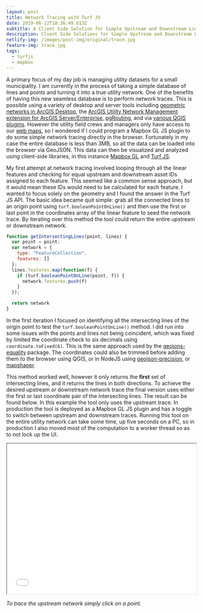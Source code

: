 ```yaml
---
layout: post
title: Network Tracing with Turf JS
date: 2019-06-12T18:36:49.613Z
subtitle: A Client Side Solution for Simple Upstream and Downstream Linear Analysis
description: Client Side Solutions for Simple Upstream and Downstream Linear Analysis
netlify-img: /images/post-img/original/trace.jpg
feature-img: trace.jpg
tags:
  - turfjs
  - mapbox
---
```

A primary focus of my day job is managing utility datasets for a small municipality. I am currently in the process of taking a simple database of lines and points and turning it into a true utility network. One of the benefits of having this new seamless database is to perform network traces. This is possible using a variety of desktop and server tools including [geometric networks in ArcGIS Desktop](http://desktop.arcgis.com/en/arcmap/10.3/manage-data/geometric-networks/what-are-geometric-networks-.htm), the [ArcGIS Utility Network Management extension for ArcGIS Server/Enterprise](https://pro.arcgis.com/en/pro-app/help/data/utility-network/what-is-a-utility-network-.htm), [pgRouting](https://pgrouting.org/), and via [various QGIS plugins](https://plugins.qgis.org/search/?q=network). However the utility field crews and managers only have access to our [web maps](https://gis.coz.org), so I wondered if I could program a Mapbox GL JS plugin to do some simple network tracing directly in the browser. Fortunately in my case the entire database is less than 3MB, so all the data can be loaded into the browser via GeoJSON. This data can  then be visualized and analyzed using client-side libraries, in this instance [Mapbox GL](https://docs.mapbox.com/mapbox-gl-js/api/) and [Turf JS](https://github.com/Turfjs/turf). 

My first attempt at network tracing involved looping through all the linear features and checking for equal upstream and downstream asset IDs assigned to each feature. This seemed like a common sense approach, but it would mean these IDs would need to be calculated for each feature. I wanted to focus solely on the geometry and I found the answer in the Turf JS API. The basic idea became quit simple: grab all the connected lines to an origin point using `turf.booleanPointOnLine()` and then use the first or last point in the coordinates array of the linear feature to seed the network trace. By iterating over this method the tool could return the entire upstream or downstream network.

```javascript
function getIntersectingLines(point, lines) {
  var point = point;
  var network = {
    type: "FeatureCollection",
    features: []
  };
  lines.features.map(function(f) {
    if (turf.booleanPointOnLine(point, f)) {
      network.features.push(f)
    }
  });

  return network 
}
```

In the first iteration I focused on identifying all the intersecting lines of the origin point to test the `turf.booleanPointOnLine()` method. I did run into some issues with the points and lines not being coincident, which was fixed by limited the coordinate check to six decimals using `coordinate.toFixed(6)`. This is the same approach used by the [geojons-equality](https://www.npmjs.com/package/geojson-equality) package. The coordinates could also be trimmed before adding them to the browser using QGIS, or in NodeJS using [geojson-precision](https://www.npmjs.com/package/geojson-precision), or [mapshaper](https://github.com/mbloch/mapshaper/wiki/Command-Reference). 

This method worked well, however it only returns the **first** set of intersecting lines, and it returns the lines in both directions. To achieve the desired upstream or downstream network trace the final version uses either the first or last coordinate pair of the intersecting lines. The result can be found below. In this example the tool only uses the upstream trace. In production the tool is deployed as a Mapbox GL JS plugin and has a toggle to switch between upstream and downstream traces. Running this tool on the entire utility network can take some time, up five seconds on a PC, so in production I also moved most of the computation to a worker thread so as to not lock up the UI.

<iframe src="/apps/turf-trace.html/#17/39.915321/-82.005697" width="100%" height="400"></iframe>

_To trace the upstream network simply click on a point._

